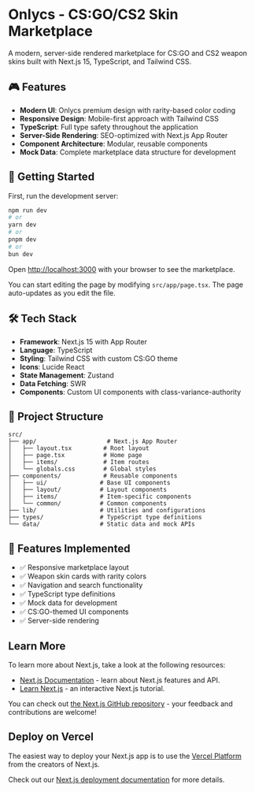 # Onlycs - CS:GO/CS2 Skin Marketplace

A modern, server-side rendered marketplace for CS:GO and CS2 weapon skins built with Next.js 15, TypeScript, and Tailwind CSS.

## 🎮 Features

- **Modern UI**: Onlycs premium design with rarity-based color coding
- **Responsive Design**: Mobile-first approach with Tailwind CSS
- **TypeScript**: Full type safety throughout the application
- **Server-Side Rendering**: SEO-optimized with Next.js App Router
- **Component Architecture**: Modular, reusable components
- **Mock Data**: Complete marketplace data structure for development

## 🚀 Getting Started

First, run the development server:

```bash
npm run dev
# or
yarn dev
# or
pnpm dev
# or
bun dev
```

Open [http://localhost:3000](http://localhost:3000) with your browser to see the marketplace.

You can start editing the page by modifying `src/app/page.tsx`. The page auto-updates as you edit the file.

## 🛠️ Tech Stack

- **Framework**: Next.js 15 with App Router
- **Language**: TypeScript
- **Styling**: Tailwind CSS with custom CS:GO theme
- **Icons**: Lucide React
- **State Management**: Zustand
- **Data Fetching**: SWR
- **Components**: Custom UI components with class-variance-authority

## 📁 Project Structure

```
src/
├── app/                    # Next.js App Router
│   ├── layout.tsx         # Root layout
│   ├── page.tsx           # Home page
│   ├── items/             # Item routes
│   └── globals.css        # Global styles
├── components/            # Reusable components
│   ├── ui/               # Base UI components
│   ├── layout/           # Layout components
│   ├── items/            # Item-specific components
│   └── common/           # Common components
├── lib/                  # Utilities and configurations
├── types/                # TypeScript type definitions
└── data/                 # Static data and mock APIs
```

## 🎨 Features Implemented

- ✅ Responsive marketplace layout
- ✅ Weapon skin cards with rarity colors
- ✅ Navigation and search functionality
- ✅ TypeScript type definitions
- ✅ Mock data for development
- ✅ CS:GO-themed UI components
- ✅ Server-side rendering

## Learn More

To learn more about Next.js, take a look at the following resources:

- [Next.js Documentation](https://nextjs.org/docs) - learn about Next.js features and API.
- [Learn Next.js](https://nextjs.org/learn) - an interactive Next.js tutorial.

You can check out [the Next.js GitHub repository](https://github.com/vercel/next.js) - your feedback and contributions are welcome!

## Deploy on Vercel

The easiest way to deploy your Next.js app is to use the [Vercel Platform](https://vercel.com/new?utm_medium=default-template&filter=next.js&utm_source=create-next-app&utm_campaign=create-next-app-readme) from the creators of Next.js.

Check out our [Next.js deployment documentation](https://nextjs.org/docs/app/building-your-application/deploying) for more details.
